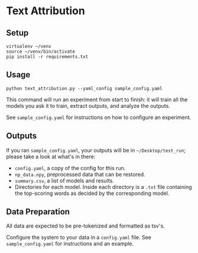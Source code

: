 # Text Attribution

## Setup

```
virtualenv ~/venv
source ~/venv/bin/activate
pip install -r requirements.txt
```

## Usage

```
python text_attribution.py --yaml_config sample_config.yaml
```

This command will run an experiment from start to finish: it will train all the
models you ask it to train, extract outputs, and analyze the outputs.

See `sample_config.yaml` for instructions on how to configure an experiment.

## Outputs

If you ran `sample_config.yaml`, your outputs will be in `~/Desktop/test_run`;
please take a look at what's in there:

*   `config.yaml`, a copy of the config for this run.
*   `np_data.npy`, preprocessed data that can be restored.
*   `summary.csv`, a list of models and results.
*   Directories for each model. Inside each directory is a `.txt` file
    containing the top-scoring words as decided by the corresponding model.

## Data Preparation

All data are expected to be pre-tokenized and formatted as tsv's.

Configure the system to your data in a `config.yaml` file. See
`sample_config.yaml` for instructions and an example.
